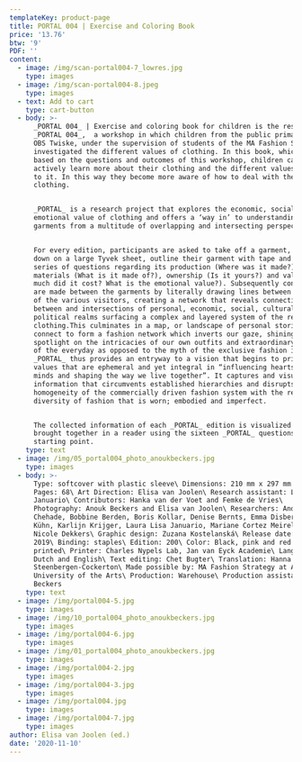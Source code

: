 ```yaml
---
templateKey: product-page
title: PORTAL 004 | Exercise and Coloring Book
price: '13.76'
btw: '9'
PDF: ''
content:
  - image: /img/scan-portal004-7_lowres.jpg
    type: images
  - image: /img/scan-portal004-8.jpeg
    type: images
  - text: Add to cart
    type: cart-button
  - body: >-
      _PORTAL 004_ | Exercise and coloring book for children is the result of
      _PORTAL 004_,  a workshop in which children from the public primary school
      OBS Twiske, under the supervision of students of the MA Fashion Strategy,
      investigated the different values of clothing. In this book, which is
      based on the questions and outcomes of this workshop, children can
      actively learn more about their clothing and the different values attached
      to it. In this way they become more aware of how to deal with the value of
      clothing.


      _PORTAL_ is a research project that explores the economic, social and
      emotional value of clothing and offers a ‘way in’ to understanding
      garments from a multitude of overlapping and intersecting perspectives.


      For every edition, participants are asked to take off a garment, lay it
      down on a large Tyvek sheet, outline their garment with tape and answer a
      series of questions regarding its production (Where was it made?),
      materials (What is it made of?), ownership (Is it yours?) and value (How
      much did it cost? What is the emotional value?). Subsequently connections
      are made between the garments by literally drawing lines between the items
      of the various visitors, creating a network that reveals connections
      between and intersections of personal, economic, social, cultural and
      political realms surfacing a complex and layered system of the reality of
      clothing.This culminates in a map, or landscape of personal stories that
      connect to form a fashion network which inverts our gaze, shining a
      spotlight on the intricacies of our own outfits and extraordinary aspects
      of the everyday as opposed to the myth of the exclusive fashion image.
      _PORTAL_ thus provides an entryway to a vision that begins to prioritise
      values that are ephemeral and yet integral in “influencing hearts and
      minds and shaping the way we live together”. It captures and visualises
      information that circumvents established hierarchies and disrupts the
      homogeneity of the commercially driven fashion system with the refreshing
      diversity of fashion that is worn; embodied and imperfect.


      The collected information of each _PORTAL_ edition is visualized and
      brought together in a reader using the sixteen _PORTAL_ questions as their
      starting point.
    type: text
  - image: /img/05_portal004_photo_anoukbeckers.jpg
    type: images
  - body: >-
      Type: softcover with plastic sleeve\ Dimensions: 210 mm x 297 mm portrait\
      Pages: 68\ Art Direction: Elisa van Joolen\ Research assistant: Laura Lisa
      Januario\ Contributors: Hanka van der Voet and Femke de Vries\
      Photography: Anouk Beckers and Elisa van Joolen\ Researchers: Andrea
      Chehade, Bobbine Berden, Boris Kollar, Denise Bernts, Emma Disbergen, Eva
      Kühn, Karlijn Krijger, Laura Lisa Januario, Mariane Cortez Meirelles,
      Nicole Dekkers\ Graphic design: Zuzana Kostelanská\ Release date: Winter
      2019\ Binding: staples\ Edition: 200\ Color: Black, pink and red – riso
      printed\ Printer: Charles Nypels Lab, Jan van Eyck Academie\ Language:
      Dutch and English\ Text editing: Chet Bugter\ Translation: Hanna
      Steenbergen-Cockerton\ Made possible by: MA Fashion Strategy at ArtEZ
      University of the Arts\ Production: Warehouse\ Production assistant: Anouk
      Beckers
    type: text
  - image: /img/portal004-5.jpg
    type: images
  - image: /img/10_portal004_photo_anoukbeckers.jpg
    type: images
  - image: /img/portal004-6.jpg
    type: images
  - image: /img/01_portal004_photo_anoukbeckers.jpg
    type: images
  - image: /img/portal004-2.jpg
    type: images
  - image: /img/portal004-3.jpg
    type: images
  - image: /img/portal004.jpg
    type: images
  - image: /img/portal004-7.jpg
    type: images
author: Elisa van Joolen (ed.)
date: '2020-11-10'
---
```


